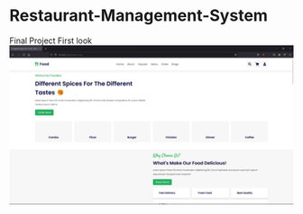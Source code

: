 # Restaurant-Management-System
Final Project
First look
![](https://github.com/Dawit-Nigus/Restaurant-Management-System/blob/main/Screenshot%202022-05-29%20154715.png)
